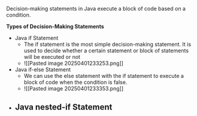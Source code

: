 Decision-making statements in Java execute a block of code based on a condition.

**Types of Decision-Making Statements**
- Java if Statement 
	- The if statement is the most simple decision-making statement. It is used to decide whether a certain statement or block of statements will be executed or not
	- ![[Pasted image 20250401233253.png]]
- Java if-else Statement
	- We can use the else statement with the if statement to execute a block of code when the condition is false.
	- ![[Pasted image 20250401233353.png]]
- Java nested-if Statement
	- 